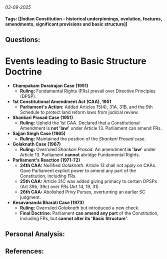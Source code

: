 *03-09-2025*
#### Tags: [[Indian Constitution - historical underpinnings, evolution, features, amendments, significant provisions and basic structure]]


## Questions:



# Events leading to Basic Structure Doctrine

- **Champakam Dorairajan Case (1951)**
    - **Ruling:** Fundamental Rights (FRs) prevail over Directive Principles (DPSP).
- **1st Constitutional Amendment Act (CAA), 1951**
    - **Parliament's Action:** Added Articles 15(4), 31A, 31B, and the 9th Schedule to protect land reform laws from judicial review. 
- **Shankari Prasad Case (1951)**
    - **Ruling:** Upheld the 1st CAA. Declared that a Constitutional Amendment is **not 'law'** under Article 13. Parliament can amend FRs.    
- **Sajjan Singh Case (1965)**
    - **Ruling:** Maintained the position of the _Shankari Prasad_ case.
- **Golaknath Case (1967)**
    - **Ruling:** Overruled _Shankari Prasad_. An amendment **is 'law'** under Article 13. Parliament **cannot** abridge Fundamental Rights.   
- **Parliament's Reaction (1971-72)**
    - **24th CAA:** Nullified _Golaknath_. Article 13 shall not apply on CAAs. Gave Parliament explicit power to amend any part of the Constitution, including FRs.
    - **25th CAA:** Article 31C was added giving primacy to certain DPSPs (Art 39b, 39c) over FRs (Art 14, 19, 31).
    - **26th CAA:** Abolished Privy Purses, overturning an earlier SC judgment.  
- **Kesavananda Bharati Case (1973)**
    - **Ruling:** Overruled _Golaknath_ but introduced a new check.
    - **Final Doctrine:** Parliament **can amend any part** of the Constitution, including FRs, but **cannot alter its 'Basic Structure'**.




## Personal Analysis:


## References: